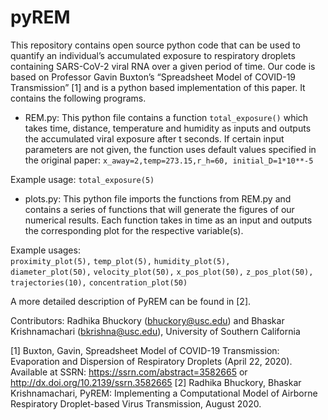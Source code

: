 # pyREM

This repository contains open source python code that can be used to quantify an individual’s accumulated exposure to respiratory droplets containing SARS-CoV-2 viral RNA over a given period of time. Our code is based on Professor Gavin Buxton’s “Spreadsheet Model of COVID-19 Transmission” [1] and is a python based implementation of this paper. It contains the following programs.
 
- REM.py: This python file contains a function `total_exposure()` which takes time, distance, temperature and humidity as inputs and outputs the accumulated viral exposure after t seconds. If certain input parameters are not given, the function uses default values specified in the original paper: 
`x_away=2,temp=273.15,r_h=60, initial_D=1*10**-5`

Example usage: `total_exposure(5)`

- plots.py: This python file imports the functions from REM.py and contains a series of functions that will generate the figures of our numerical results. Each function takes in time as an input and outputs the corresponding plot for the respective variable(s). 

Example usages:  
`proximity_plot(5),`
`temp_plot(5),`
`humidity_plot(5),`   
`diameter_plot(50),`
`velocity_plot(50),`
`x_pos_plot(50),`
`z_pos_plot(50),`
`trajectories(10),`
`concentration_plot(50)`
 
 A more detailed description of PyREM can be found in [2].
 
 
Contributors: Radhika Bhuckory (bhuckory@usc.edu) and Bhaskar Krishnamachari (bkrishna@usc.edu), University of Southern California


[1] Buxton, Gavin, Spreadsheet Model of COVID-19 Transmission: Evaporation and Dispersion of Respiratory Droplets (April 22, 2020). Available at SSRN: https://ssrn.com/abstract=3582665 or http://dx.doi.org/10.2139/ssrn.3582665
[2] Radhika Bhuckory, Bhaskar Krishnamachari, PyREM: Implementing a Computational Model of Airborne Respiratory Droplet-based Virus Transmission, August 2020. 


